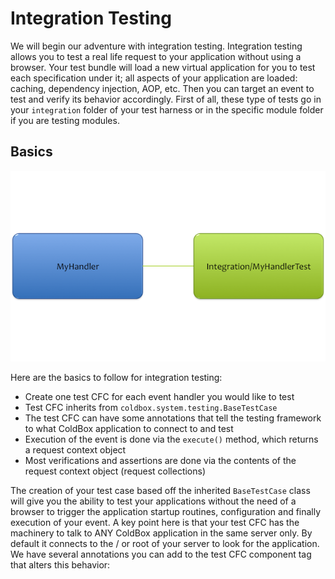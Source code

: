 # Integration Testing

We will begin our adventure with integration testing. Integration testing allows you to test a real life request to your application without using a browser. Your test bundle will load a new virtual application for you to test each specification under it; all aspects of your application are loaded: caching, dependency injection, AOP, etc. Then you can target an event to test and verify its behavior accordingly. First of all, these type of tests go in your `integration` folder of your test harness or in the specific module folder if you are testing modules.

## Basics

![](../../images/HandlerToTestRelationship.png)

Here are the basics to follow for integration testing:

* Create one test CFC for each event handler you would like to test
* Test CFC inherits from `coldbox.system.testing.BaseTestCase`
* The test CFC can have some annotations that tell the testing framework to what ColdBox application to connect to and test
* Execution of the event is done via the `execute()` method, which returns a request context object
* Most verifications and assertions are done via the contents of the request context object (request collections)


The creation of your test case based off the inherited `BaseTestCase` class will give you the ability to test your applications without the need of a browser to trigger the application startup routines, configuration and finally execution of your event. A key point here is that your test CFC has the machinery to talk to ANY ColdBox application in the same server only. By default it connects to the / or root of your server to look for the application. We have several annotations you can add to the test CFC component tag that alters this behavior:
